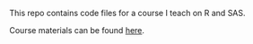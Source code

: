 This repo contains code files for a course I teach on R and SAS.

Course materials can be found [here](http://www.vincent-knight.com/teaching/sasandR/).
